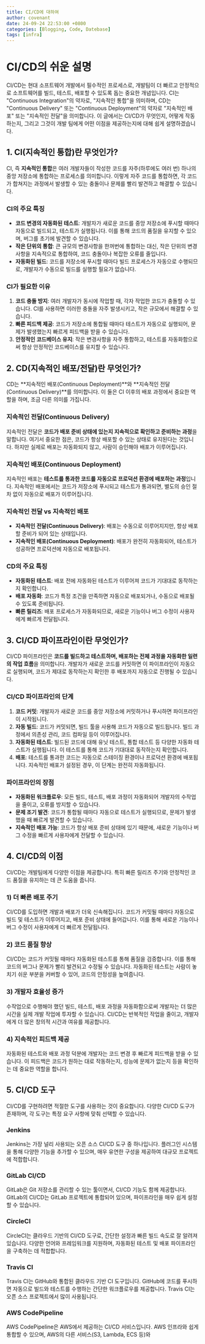 ```yaml
---
title: CI/CD에 대하여
author: covenant
date: 24-09-24 22:53:00 +0800
categories: [Blogging, Code, Datebase]
tags: [infra]
---
```


# CI/CD의 쉬운 설명

CI/CD는 현대 소프트웨어 개발에서 필수적인 프로세스로, 개발팀이 더 빠르고 안정적으로 소프트웨어를 빌드, 테스트, 배포할 수 있도록 돕는 중요한 개념입니다. CI는 "Continuous Integration"의 약자로, "지속적인 통합"을 의미하며, CD는 "Continuous Delivery" 또는 "Continuous Deployment"의 약자로 "지속적인 배포" 또는 "지속적인 전달"을 의미합니다. 이 글에서는 CI/CD가 무엇인지, 어떻게 작동하는지, 그리고 그것이 개발 팀에게 어떤 이점을 제공하는지에 대해 쉽게 설명하겠습니다.

## 1. CI(지속적인 통합)란 무엇인가?

CI, 즉 **지속적인 통합**은 여러 개발자들이 작성한 코드를 자주(하루에도 여러 번) 하나의 중앙 저장소에 통합하는 프로세스를 의미합니다. 이렇게 자주 코드를 통합하면, 각 코드가 합쳐지는 과정에서 발생할 수 있는 충돌이나 문제를 빨리 발견하고 해결할 수 있습니다.

### CI의 주요 특징
- **코드 변경의 자동화된 테스트**: 개발자가 새로운 코드를 중앙 저장소에 푸시할 때마다 자동으로 빌드되고, 테스트가 실행됩니다. 이를 통해 코드의 품질을 유지할 수 있으며, 버그를 초기에 발견할 수 있습니다.
- **작은 단위의 통합**: 큰 규모의 변경사항을 한꺼번에 통합하는 대신, 작은 단위의 변경사항을 지속적으로 통합하여, 코드 충돌이나 복잡한 오류를 줄입니다.
- **자동화된 빌드**: 코드를 저장소에 푸시할 때마다 빌드 프로세스가 자동으로 수행되므로, 개발자가 수동으로 빌드를 실행할 필요가 없습니다.

### CI가 필요한 이유
1. **코드 충돌 방지**: 여러 개발자가 동시에 작업할 때, 각자 작업한 코드가 충돌할 수 있습니다. CI를 사용하면 이러한 충돌을 자주 발생시키고, 작은 규모에서 해결할 수 있습니다.
2. **빠른 피드백 제공**: 코드가 저장소에 통합될 때마다 테스트가 자동으로 실행되어, 문제가 발생했는지 빠르게 피드백을 받을 수 있습니다.
3. **안정적인 코드베이스 유지**: 작은 변경사항을 자주 통합하고, 테스트를 자동화함으로써 항상 안정적인 코드베이스를 유지할 수 있습니다.

## 2. CD(지속적인 배포/전달)란 무엇인가?

CD는 **지속적인 배포(Continuous Deployment)**와 **지속적인 전달(Continuous Delivery)**를 의미합니다. 이 둘은 CI 이후의 배포 과정에서 중요한 역할을 하며, 조금 다른 의미를 가집니다.

### 지속적인 전달(Continuous Delivery)

지속적인 전달은 **코드가 배포 준비 상태에 있는지 지속적으로 확인하고 준비하는 과정**을 말합니다. 여기서 중요한 점은, 코드가 항상 배포할 수 있는 상태로 유지된다는 것입니다. 하지만 실제로 배포는 자동화되지 않고, 사람이 승인해야 배포가 이루어집니다.

### 지속적인 배포(Continuous Deployment)

지속적인 배포는 **테스트를 통과한 코드를 자동으로 프로덕션 환경에 배포하는 과정**입니다. 지속적인 배포에서는 코드가 저장소에 푸시되고 테스트가 통과되면, 별도의 승인 절차 없이 자동으로 배포가 이루어집니다.

### 지속적인 전달 vs 지속적인 배포
- **지속적인 전달(Continuous Delivery)**: 배포는 수동으로 이루어지지만, 항상 배포할 준비가 되어 있는 상태입니다.
- **지속적인 배포(Continuous Deployment)**: 배포가 완전히 자동화되어, 테스트가 성공하면 프로덕션에 자동으로 배포됩니다.

### CD의 주요 특징
- **자동화된 테스트**: 배포 전에 자동화된 테스트가 이루어져 코드가 기대대로 동작하는지 확인합니다.
- **배포 자동화**: 코드가 특정 조건을 만족하면 자동으로 배포되거나, 수동으로 배포될 수 있도록 준비됩니다.
- **빠른 릴리즈**: 배포 프로세스가 자동화되므로, 새로운 기능이나 버그 수정이 사용자에게 빠르게 전달됩니다.

## 3. CI/CD 파이프라인이란 무엇인가?

CI/CD 파이프라인은 **코드를 빌드하고 테스트하며, 배포하는 전체 과정을 자동화한 일련의 작업 흐름**을 의미합니다. 개발자가 새로운 코드를 커밋하면 이 파이프라인이 자동으로 실행되며, 코드가 제대로 동작하는지 확인한 후 배포까지 자동으로 진행될 수 있습니다.

### CI/CD 파이프라인의 단계
1. **코드 커밋**: 개발자가 새로운 코드를 중앙 저장소에 커밋하거나 푸시하면 파이프라인이 시작됩니다.
2. **자동 빌드**: 코드가 커밋되면, 빌드 툴을 사용해 코드가 자동으로 빌드됩니다. 빌드 과정에서 의존성 관리, 코드 컴파일 등이 이루어집니다.
3. **자동화된 테스트**: 빌드된 코드에 대해 유닛 테스트, 통합 테스트 등 다양한 자동화 테스트가 실행됩니다. 이 테스트를 통해 코드가 기대대로 동작하는지 확인합니다.
4. **배포**: 테스트를 통과한 코드는 자동으로 스테이징 환경이나 프로덕션 환경에 배포됩니다. 지속적인 배포가 설정된 경우, 이 단계는 완전히 자동화됩니다.

### 파이프라인의 장점
- **자동화된 워크플로우**: 모든 빌드, 테스트, 배포 과정이 자동화되어 개발자의 수작업을 줄이고, 오류를 방지할 수 있습니다.
- **문제 조기 발견**: 코드가 통합될 때마다 자동으로 테스트가 실행되므로, 문제가 발생했을 때 빠르게 발견할 수 있습니다.
- **지속적인 배포 가능**: 코드가 항상 배포 준비 상태에 있기 때문에, 새로운 기능이나 버그 수정을 빠르게 사용자에게 전달할 수 있습니다.

## 4. CI/CD의 이점

CI/CD는 개발팀에게 다양한 이점을 제공합니다. 특히 빠른 릴리즈 주기와 안정적인 코드 품질을 유지하는 데 큰 도움을 줍니다.

### 1) 더 빠른 배포 주기
CI/CD를 도입하면 개발과 배포가 더욱 신속해집니다. 코드가 커밋될 때마다 자동으로 빌드 및 테스트가 이루어지고, 배포 준비 상태에 들어갑니다. 이를 통해 새로운 기능이나 버그 수정이 사용자에게 더 빠르게 전달됩니다.

### 2) 코드 품질 향상
CI/CD는 코드가 커밋될 때마다 자동화된 테스트를 통해 품질을 검증합니다. 이를 통해 코드의 버그나 문제가 빨리 발견되고 수정될 수 있습니다. 자동화된 테스트는 사람이 놓치기 쉬운 부분을 커버할 수 있어, 코드의 안정성을 높여줍니다.

### 3) 개발자 효율성 증가
수작업으로 수행해야 했던 빌드, 테스트, 배포 과정을 자동화함으로써 개발자는 더 많은 시간을 실제 개발 작업에 투자할 수 있습니다. CI/CD는 반복적인 작업을 줄이고, 개발자에게 더 많은 창의적 시간과 여유를 제공합니다.

### 4) 지속적인 피드백 제공
자동화된 테스트와 배포 과정 덕분에 개발자는 코드 변경 후 빠르게 피드백을 받을 수 있습니다. 이 피드백은 코드가 원하는 대로 작동하는지, 성능에 문제가 없는지 등을 확인하는 데 중요한 역할을 합니다.

## 5. CI/CD 도구

CI/CD를 구현하려면 적절한 도구를 사용하는 것이 중요합니다. 다양한 CI/CD 도구가 존재하며, 각 도구는 특정 요구 사항에 맞춰 선택할 수 있습니다.

### Jenkins
Jenkins는 가장 널리 사용되는 오픈 소스 CI/CD 도구 중 하나입니다. 플러그인 시스템을 통해 다양한 기능을 추가할 수 있으며, 매우 유연한 구성을 제공하여 대규모 프로젝트에 적합합니다.

### GitLab CI/CD
GitLab은 Git 저장소를 관리할 수 있는 툴이면서, CI/CD 기능도 함께 제공합니다. GitLab의 CI/CD는 GitLab 프로젝트에 통합되어 있으며, 파이프라인을 매우 쉽게 설정할 수 있습니다.

### CircleCI
CircleCI는 클라우드 기반의 CI/CD 도구로, 간단한 설정과 빠른 빌드 속도로 잘 알려져 있습니다. 다양한 언어와 프레임워크를 지원하며, 자동화된 테스트 및 배포 파이프라인을 구축하는 데 적합합니다.

### Travis CI
Travis CI는 GitHub와 통합된 클라우드 기반 CI 도구입니다. GitHub에 코드를 푸시하면 자동으로 빌드와 테스트를 수행하는 간단한 워크플로우를 제공합니다. Travis CI는 오픈 소스 프로젝트에서 많이 사용됩니다.

### AWS CodePipeline
AWS CodePipeline은 AWS에서 제공하는 CI/CD 서비스입니다. AWS 인프라와 쉽게 통합할 수 있으며, AWS의 다른 서비스(S3, Lambda, ECS 등)와
